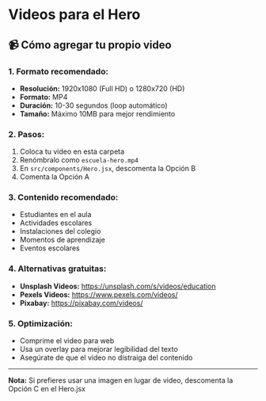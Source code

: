 # Videos para el Hero

## 📹 Cómo agregar tu propio video

### 1. **Formato recomendado:**
- **Resolución:** 1920x1080 (Full HD) o 1280x720 (HD)
- **Formato:** MP4
- **Duración:** 10-30 segundos (loop automático)
- **Tamaño:** Máximo 10MB para mejor rendimiento

### 2. **Pasos:**
1. Coloca tu video en esta carpeta
2. Renómbralo como `escuela-hero.mp4`
3. En `src/components/Hero.jsx`, descomenta la Opción B
4. Comenta la Opción A

### 3. **Contenido recomendado:**
- Estudiantes en el aula
- Actividades escolares
- Instalaciones del colegio
- Momentos de aprendizaje
- Eventos escolares

### 4. **Alternativas gratuitas:**
- **Unsplash Videos:** https://unsplash.com/s/videos/education
- **Pexels Videos:** https://www.pexels.com/videos/
- **Pixabay:** https://pixabay.com/videos/

### 5. **Optimización:**
- Comprime el video para web
- Usa un overlay para mejorar legibilidad del texto
- Asegúrate de que el video no distraiga del contenido

---

**Nota:** Si prefieres usar una imagen en lugar de video, descomenta la Opción C en el Hero.jsx
